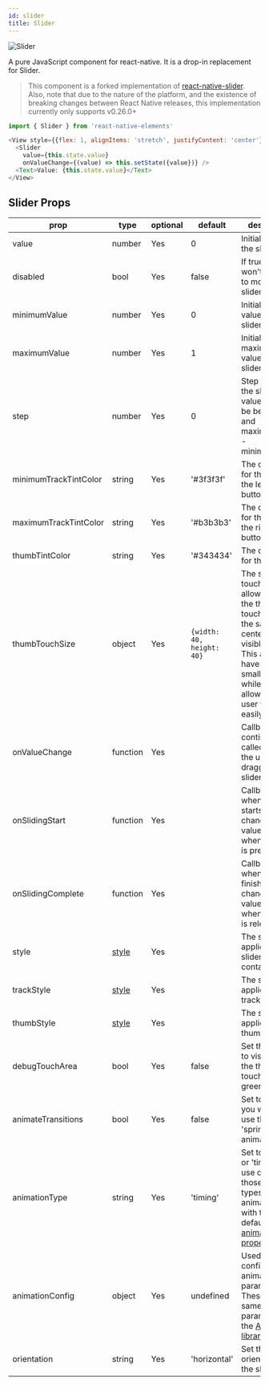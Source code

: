 ```yaml
---
id: slider
title: Slider
---
```


![Slider](/react-native-elements/img/slider_screenshot.png)

A pure JavaScript <Slider> component for react-native. It is a drop-in replacement for Slider.

> This component is a forked implementation of [react-native-slider](https://github.com/jeanregisser/react-native-slider). Also, note that due to the nature of the platform, and the existence of breaking changes between React Native releases, this implementation currently only supports v0.26.0+

```js
import { Slider } from 'react-native-elements'

<View style={{flex: 1, alignItems: 'stretch', justifyContent: 'center'}}>
  <Slider
    value={this.state.value}
    onValueChange={(value) => this.setState({value})} />
  <Text>Value: {this.state.value}</Text>
</View>
```

## Slider Props

| prop                  | type                                                                 | optional | default                   | description                                                                                                                                                                                                   |
| --------------------- | -------------------------------------------------------------------- | -------- | ------------------------- | ------------------------------------------------------------------------------------------------------------------------------------------------------------------------------------------------------------- |
| value                 | number                                                               | Yes      | 0                         | Initial value of the slider                                                                                                                                                                                   |
| disabled              | bool                                                                 | Yes      | false                     | If true the user won't be able to move the slider                                                                                                                                                             |
| minimumValue          | number                                                               | Yes      | 0                         | Initial minimum value of the slider                                                                                                                                                                           |
| maximumValue          | number                                                               | Yes      | 1                         | Initial maximum value of the slider                                                                                                                                                                           |
| step                  | number                                                               | Yes      | 0                         | Step value of the slider. The value should be between 0 and maximumValue - minimumValue)                                                                                                                      |
| minimumTrackTintColor | string                                                               | Yes      | '#3f3f3f'                 | The color used for the track to the left of the button                                                                                                                                                        |
| maximumTrackTintColor | string                                                               | Yes      | '#b3b3b3'                 | The color used for the track to the right of the button                                                                                                                                                       |
| thumbTintColor        | string                                                               | Yes      | '#343434'                 | The color used for the thumb                                                                                                                                                                                  |
| thumbTouchSize        | object                                                               | Yes      | `{width: 40, height: 40}` | The size of the touch area that allows moving the thumb. The touch area has the same center as the visible thumb. This allows to have a visually small thumb while still allowing the user to move it easily. |
| onValueChange         | function                                                             | Yes      |                           | Callback continuously called while the user is dragging the slider                                                                                                                                            |
| onSlidingStart        | function                                                             | Yes      |                           | Callback called when the user starts changing the value (e.g. when the slider is pressed)                                                                                                                     |
| onSlidingComplete     | function                                                             | Yes      |                           | Callback called when the user finishes changing the value (e.g. when the slider is released)                                                                                                                  |
| style                 | [style](http://facebook.github.io/react-native/docs/view.html#style) | Yes      |                           | The style applied to the slider container                                                                                                                                                                     |
| trackStyle            | [style](http://facebook.github.io/react-native/docs/view.html#style) | Yes      |                           | The style applied to the track                                                                                                                                                                                |
| thumbStyle            | [style](http://facebook.github.io/react-native/docs/view.html#style) | Yes      |                           | The style applied to the thumb                                                                                                                                                                                |
| debugTouchArea        | bool                                                                 | Yes      | false                     | Set this to true to visually see the thumb touch rect in green.                                                                                                                                               |
| animateTransitions    | bool                                                                 | Yes      | false                     | Set to true if you want to use the default 'spring' animation                                                                                                                                                 |
| animationType         | string                                                               | Yes      | 'timing'                  | Set to 'spring' or 'timing' to use one of those two types of animations with the default [animation properties](https://facebook.github.io/react-native/docs/animations.html).                                |
| animationConfig       | object                                                               | Yes      | undefined                 | Used to configure the animation parameters. These are the same parameters in the [Animated library](https://facebook.github.io/react-native/docs/animations.html).                                            |
| orientation           | string                                                               | Yes      | 'horizontal'              | Set the orientation of the slider.                                                                                                                                                                            |
